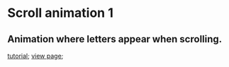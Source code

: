 # Scroll animation 1

## Animation where letters appear when scrolling. <br>

[tutorial]("https://youtu.be/FWQSYONeIqk");
[view page]("https://github.com/jsweetpotato/scrollanimation.1.io");
